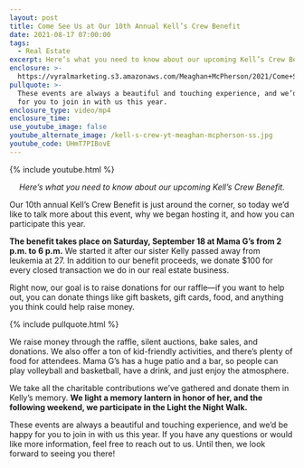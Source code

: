 ```yaml
---
layout: post
title: Come See Us at Our 10th Annual Kell’s Crew Benefit
date: 2021-08-17 07:00:00
tags:
  - Real Estate
excerpt: Here’s what you need to know about our upcoming Kell’s Crew Benefit.
enclosure: >-
  https://vyralmarketing.s3.amazonaws.com/Meaghan+McPherson/2021/Come+See+Us+at+Our+10th+Annual+Kell%E2%80%99s+Crew+Benefit.mp4
pullquote: >-
  These events are always a beautiful and touching experience, and we’d be happy
  for you to join in with us this year.
enclosure_type: video/mp4
enclosure_time:
use_youtube_image: false
youtube_alternate_image: /kell-s-crew-yt-meaghan-mcpherson-ss.jpg
youtube_code: UHmT7PIBovE
---
```

{% include youtube.html %}

<p style="text-align:center;"><em>Here’s what you need to know about our upcoming Kell’s Crew Benefit.</em></p>

Our 10th annual Kell’s Crew Benefit is just around the corner, so today we’d like to talk more about this event, why we began hosting it, and how you can participate this year.

**The benefit takes place on Saturday, September 18 at Mama G’s from 2 p.m. to 6 p.m.** We started it after our sister Kelly passed away from leukemia at 27. In addition to our benefit proceeds, we donate $100 for every closed transaction we do in our real estate business.

Right now, our goal is to raise donations for our raffle—if you want to help out, you can donate things like gift baskets, gift cards, food, and anything you think could help raise money.&nbsp;

{% include pullquote.html %}

We raise money through the raffle, silent auctions, bake sales, and donations. We also offer a ton of kid-friendly activities, and there’s plenty of food for attendees. Mama G’s has a huge patio and a bar, so people can play volleyball and basketball, have a drink, and just enjoy the atmosphere.

We take all the charitable contributions we’ve gathered and donate them in Kelly’s memory. **We light a memory lantern in honor of her, and the following weekend, we participate in the Light the Night Walk.&nbsp;**

These events are always a beautiful and touching experience, and we’d be happy for you to join in with us this year. If you have any questions or would like more information, feel free to reach out to us. Until then, we look forward to seeing you there\!
